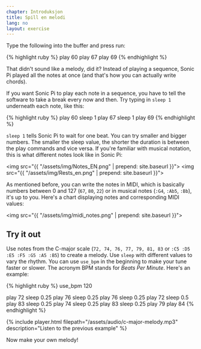```yaml
---
chapter: Introduksjon
title: Spill en melodi
lang: no
layout: exercise
---
```



Type the following into the buffer and press run:

{% highlight ruby %}
play 60
play 67
play 69
{% endhighlight %}

That didn't sound like a melody, did it? Instead of playing a sequence, Sonic Pi played all the notes at once (and that's how you can actually write chords).

If you want Sonic Pi to play each note in a sequence, you have to tell the software to take a break every now and then. Try typing in `sleep 1` underneath each note, like this:

{% highlight ruby %}
play 60
sleep 1
play 67
sleep 1
play 69
{% endhighlight %}

`sleep 1` tells Sonic Pi to wait for one beat. You can try smaller and bigger numbers. The smaller the sleep value, the shorter the duration is between the play commands and vice versa. If you're familiar with musical notation, this is what different notes look like in Sonic Pi:

<img src="{{ "/assets/img/Notes_EN.png" | prepend: site.baseurl }}"> 
<img src="{{ "/assets/img/Rests_en.png" | prepend: site.baseurl }}">

As mentioned before, you can write the notes in MIDI, which is basically numbers between 0 and 127 (`67`, `80`, `22`) or in musical notes (`:G4`, `:Ab5`, `:Bb`), it's up to you. Here's a chart displaying notes and corresponding MIDI values:

<img src="{{ "/assets/img/midi_notes.png" | prepend: site.baseurl }}">

## Try it out

Use notes from the C-major scale (`72, 74, 76, 77, 79, 81, 83` or `:C5 :D5 :E5 :F5 :G5 :A5 :B5`) to create a melody. Use `sleep` with different values to vary the rhythm. You can use `use_bpm` in the beginning to make your tune faster or slower. The acronym BPM stands for _Beats Per Minute_. Here's an example:

{% highlight ruby %}
use_bpm 120

play 72
sleep 0.25
play 76
sleep 0.25
play 76
sleep 0.25
play 72
sleep 0.5
play 83
sleep 0.25
play 74
sleep 0.25
play 83
sleep 0.25
play 79
play 84
{% endhighlight %}

{% include player.html filepath="/assets/audio/c-major-melody.mp3" description="Listen to the previous example" %}

Now make your own melody!